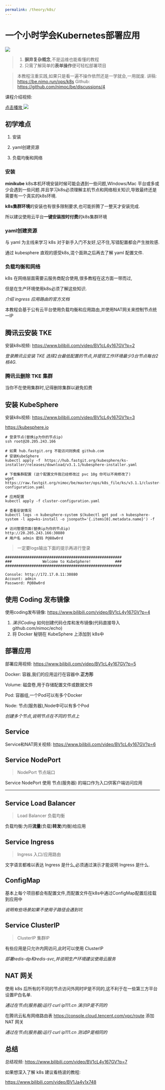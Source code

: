 ```yaml
---
permalink: /theory/k8s/
---
```

# 一个小时学会Kubernetes部署应用

![](../media/k8s-wechat.jpg)

> 1. **摒弃复杂概念**,不是运维也能看懂的教程
> 2. 只需了解简单的**表单操作**便可轻松部署项目

> 本教程注重实践,如果只是看一遍不操作依然还是一学就会,一用就废.
> 讲稿: https://be.nimo.run/ops/k8s
> Github: https://github.com/nimoc/be/discussions/4

课程介绍视频:

[点击播放 ![](k8s_file/banner.png)](https://www.bilibili.com/video/BV1cL4y167GV)

## 初学难点 <a id="difficulty"></a>

1. 安装

2. yaml创建资源

3. 负载均衡和网络

### 安装<a id="install"></a>

**minikube** k8s本机环境安装时候可能会遇到一些问题,WIndows/Mac 平台或多或少会遇到一些问题.并且学习k8s必须理解主机节点和网络相关知识,导致最终还是需要有一个真实的k8s环境.

**k8s集群环境**的安装也有很多限制要求,也可能折腾了一整天才安装完成.

所以建议使用云平台**一键安装按时付费**的k8s集群环境

### yaml创建资源<a id="yaml-create"></a>

与 yaml 为主线来学习 k8s 对于新手入门不友好,记不住,写错配置都会产生挫败感.

通过 kubesphere 直观的感受k8s,混个面熟之后再去了解 yaml 配置文件.

### 负载均衡和网络 <a id="lb-net"></a>

k8s 在网络层面需要云服务商配合使用,很多教程在这方面一带而过,

但是在生产环境使用k8s必须了解这些知识.

*介绍 ingress 应用路由的官方文档*

本教程会基于公有云平台使用负载均衡和应用路由,并使用NAT网关来控制节点统一IP

## 腾讯云安装 TKE<a id="tke-install"></a>


安装k8s视频: https://www.bilibili.com/video/BV1cL4y167GV?p=2


*登录腾讯云安装 TKE 选择2台最低配置的节点,并提现工作环境最少3台节点每台2核4G.*

### 腾讯云删除 TKE 集群<a id="tke-remove"></a>

当你不在使用集群时,记得删除集群以避免扣费

## 安装 KubeSphere <a id="ks-install"></a>

安装k8s视频: https://www.bilibili.com/video/BV1cL4y167GV?p=3

https://kubesphere.io

```shell
# 登录节点(替换ip为你的节点ip)
ssh root@20.205.243.166

# 如果 hub.fastgit.org 不能访问则换成 github.com
# 安装KubeSphere
kubectl apply -f  https://hub.fastgit.org/kubesphere/ks-installer/releases/download/v3.1.1/kubesphere-installer.yaml

# 下载集群配置 (这个配置文件我已经修改过 pvc 10g 你可以不用修改了)
wget https://raw.fastgit.org/nimoc/be/master/ops/k8s_file/ks/v3.1.1/cluster-configuration.yaml

# 应用配置
kubectl apply -f cluster-configuration.yaml

# 查看安装情况
kubectl logs -n kubesphere-system $(kubectl get pod -n kubesphere-system -l app=ks-install -o jsonpath='{.items[0].metadata.name}') -f

# 访问管理页面(替换ip为你的节点ip)
http://20.205.243.166:30880
# 用户名 admin 密码 P@88w0rd
```

> 一定要logs输出下面的提示再进行登录

```shell
#####################################################
###              Welcome to KubeSphere!           ###
#####################################################

Console: http://172.17.0.11:30880
Account: admin
Password: P@88w0rd
```


## 使用 Coding 发布镜像<a id="coding-docker"></a>

使用coding发布镜像: https://www.bilibili.com/video/BV1cL4y167GV?p=4

1. *演示Coding* 如何创建代码仓库和发布镜像(代码直接导入github.com/nimoc/echo)
2. 将 Docker 秘钥在 KubeSphere 上添加到 k8s中



## 部署应用<a id="deploy-app"></a>


部署应用视频: https://www.bilibili.com/video/BV1cL4y167GV?p=5

Docker: 容器,我们的应用运行在容器中.**正方形**

Volume: 磁盘卷,用于存储配置文件或数据文件

Pod: 容器组,一个Pod可以有多个Docker

Node: 节点(服务器),Node中可以有多个Pod

*创建多个节点,说明节点在不同的节点上*

## Service


Service和NAT网关视频: https://www.bilibili.com/video/BV1cL4y167GV?p=6

## Service NodePort<a id="service-nodeport"></a>

>  NodePort 节点端口

Service NodePort 使用 节点(服务器) 的端口作为入口供客户端访问应用

****

## Service Load Balancer<a id="service-lb"></a>

> Load Balancer 负载均衡

负载均衡:为将**流量**(负载)**转发**(均衡)给应用

## Service Ingress<a id="service-ingress"></a>

> Ingress 入口/应用路由

文字语言都难以表达 Ingress 是什么,必须通过演示才能说明 Ingress 是什么.

## ConfigMap<a id="config-map"></a>

基本上每个项目都会有配置文件,而配置文件在k8s中通过ConfigMap配置后挂载到应用中

*说明有些场景如果不使用子路径会遇到坑*

## Service ClusterIP<a id="service-cluster-ip"></a>

> ClusterIP 集群IP

有些应用是只允许内网访问,此时可以使用 ClusterIP

 *部署redis-dp和redis-svc,并说明生产环境建议使用云服务*



## NAT 网关

使用 k8s 后所有的不同的节点访问外网时IP是不同的,这不利于在一些第三方平台设置IP白名单.

*通过在节点(服务器)运行 curl ip111.cn 演示IP是不同的*

在腾讯云私有网络路由表 https://console.cloud.tencent.com/vpc/route 添加 NAT 网关

*通过在节点(服务器)运行 curl ip111.cn 测试IP是相同的*


## 总结

总结视频: https://www.bilibili.com/video/BV1cL4y167GV?p=7

如果想深入了解 k8s 建议看杨波的教程:

https://www.bilibili.com/video/BV1Ja4y1x748
